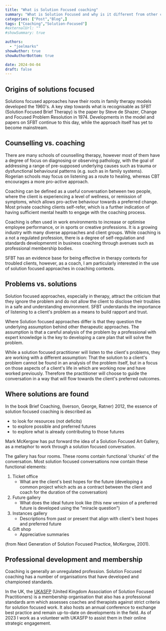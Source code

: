 ```yaml
---
title: "What is Solution Focused coaching"
summary: "What is Solution Focused and why is it different from other coaching methods."
categories: ["Post","Blog",]
tags: ["Coaching","Solution-Focused"]
#externalUrl: ""
#showSummary: true

authors:
  - "joelmarks"
showAuthor: true
showAuthorBottom: true

date: 2024-04-04
draft: false
---
```


## Origins of solutions focused

Solutions focused approaches have their roots in family therapy models developed the 1960's. A key step towards what is recognisable as SFBT (Solution Focused Brief Therapy) is the paper by Steve de Shazer, Change and Focused Problem Resolution in 1974. Developments in the model and papers on SFBT continue to this day, while the approach itself has yet to become mainstream.

## Counselling vs. coaching

There are many schools of counselling therapy, however most of them have a degree of focus on diagnosing or observing pathology, with the goal of addressing a range of pre-supposed underlying causes such as trauma or dysfunctional behavioural patterns (e.g. such as in family systems). Rogerian schools may focus on listening as a route to healing, whereas CBT encourages a more pro-active approach.

Coaching can be defined as a useful conversation between two people, where the client is experiencing a level of wellness, or remission of symptoms, which allows pro-active behaviour towards a preferred change. Most private coaching clients self-refer, which is a further indication of having sufficient mental health to engage with the coaching process.

Coaching is often used in work environments to increase or optimise employee performance, or in sports or creative professions. It is a growing industry with many diverse approaches and client groups. While coaching is a not a regulated profession, there is a degree of self-regulation and standards developmenmt in business coaching through avenues such as professional membership bodies.

SFBT has an evidence base for being effective in therapy contexts for troubled clients, however, as a coach, I am particularly interested in the use of solution focused approaches in coaching contexts.

## Problems vs. solutions

Solution focused approaches, especially in therapy, attract the criticism that they ignore the problem and do not allow the client to disclose their troubles in a safe and understanding environment. SFBT understands the importance of listening to a client's problem as a means to build rapport and trust.

Where Solution focused approaches differ is that they question the underlying assumption behind other therapeutic approaches. The assumption is that a careful analysis of the problem by a professional with expert knowledge is the key to developing a care plan that will solve the problem.

While a solution focused practitioner will listen to the client's problems, they are working with a different assumption: That the solution to a client's problem cannot be found in an analysis of the problem itself, but in a focus on those aspects of a client's life in which are working now and have worked previously. Therefore the practitioner will choose to guide the conversation in a way that will flow towards the client's preferred outcomes.

## Where solutions are found

In the book Brief Coaching, (Iverson, George, Ratner) 2012, the essence of solution focused coaching is described as

- to look for resources (not deficits)
- to explore possible and preferred futures
- to explore what is already contributing to those futures

Mark McKergow has put forward the idea of a Solution Focused Art Gallery, as a metaphor to work through a solution focused conversation.

The gallery has four rooms. These rooms contain functional 'chunks' of the conversation. Most solution focused conversations now contain these functional elements:

1. Ticket office
    - What are the client's best hopes for the future (developing a common project which acts as a contract between the client and coach for the duration of the conversation)
1. Future gallery
    - What does the ideal future look like (this new version of a preferred future is developed using the "miracle question")
1. Instances gallery
    - Descriptions from past or present that align with client's best hopes and preferred future
1. Gift shop
    - Appreciative summaries
   
(from Next Generation of Solution Focused Practice, McKergow, 2001).

## Professional development and membership

Coaching is generally an unregulated profession. Solution Focused coaching has a number of organisations that have developed and championed standards.

In the UK, the [UKASFP](https://ukasfp.org.uk) (United Kingdom Association of Solution Focused Practitioners) is a membership organisation that also has a professional standards arm which assesses coaches and therapists against strict criteria for solution focused work. It also hosts an annual conference to exchange best practice and remain up-to-date on developments in the field. As of 2023 I work as a volunteer with UKASFP to assist them in their online strategic engagement.
